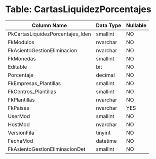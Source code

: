 # Table: CartasLiquidezPorcentajes

| Column Name | Data Type | Nullable |
|-------------|-----------|----------|
| PkCartasLiquidezPorcentajes_Iden | smallint | NO |
| FkModulos | nvarchar | NO |
| FkAsientoGestionEliminacion | nvarchar | NO |
| FkMonedas | smallint | NO |
| Editable | bit | NO |
| Porcentaje | decimal | NO |
| FkEmpresas_Plantillas | smallint | NO |
| FkCentros_Plantillas | smallint | NO |
| FkPlantillas | nvarchar | NO |
| FkPaises | nvarchar | YES |
| UserMod | smallint | NO |
| HostMod | nvarchar | NO |
| VersionFila | tinyint | NO |
| FechaMod | datetime | NO |
| FkAsientoGestionEliminacionDet | smallint | NO |
